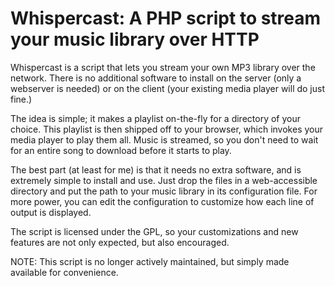 # Whispercast: A PHP script to stream your music library over HTTP

Whispercast is a script that lets you stream your own MP3 library over the network. There is no additional software to install on the server (only a webserver is needed) or on the client (your existing media player will do just fine.)

The idea is simple; it makes a playlist on-the-fly for a directory of your choice. This playlist is then shipped off to your browser, which invokes your media player to play them all. Music is streamed, so you don't need to wait for an entire song to download before it starts to play.

The best part (at least for me) is that it needs no extra software, and is extremely simple to install and use. Just drop the files in a web-accessible directory and put the path to your music library in its configuration file. For more power, you can edit the configuration to customize how each line of output is displayed.

The script is licensed under the GPL, so your customizations and new features are not only expected, but also encouraged.

NOTE: This script is no longer actively maintained, but simply made available for convenience.
